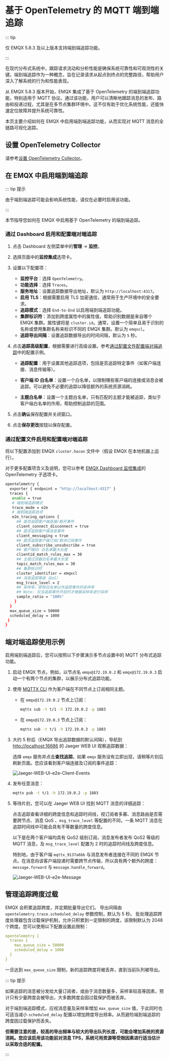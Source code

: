 # 基于 OpenTelemetry 的 MQTT 端到端追踪

::: tip

仅 EMQX 5.8.3 及以上版本支持端到端追踪功能。

:::

在现代分布式系统中，跟踪请求流动和分析性能是确保系统可靠性和可观测性的关键。端到端追踪作为一种概念，旨在记录请求从起点到终点的完整路径，帮助用户深入了解系统的行为和性能表现。

从 EMQX 5.8.3 版本开始，EMQX 集成了基于 OpenTelemetry 的端到端追踪功能，特别适用于 MQTT 协议。通过该功能，用户可以清晰地跟踪消息的发布、路由和投递过程，尤其是在多节点集群环境中。这不仅有助于优化系统性能，还能快速定位故障并提升系统可靠性。

本页主要介绍如何在 EMQX 中启用端到端追踪功能，从而实现对 MQTT 消息的全链路可视化追踪。

## 设置 OpenTelemetry Collector

请参考[设置 OpenTelemetry Collector](./traces.md#设置-OpenTelemetry-Collector)。

## 在 EMQX 中启用端到端追踪

::: tip 提示

由于端到端追踪可能会影响系统性能，请仅在必要时启用该功能。

:::

本节指导您如何在 EMQX 中启用基于 OpenTelemetry 的端到端追踪。

### 通过 Dashboard 启用和配置端对端追踪

1. 点击 Dashboard 左侧菜单中的**管理** -> **监控**。
2. 选择页面中的**监控集成**选项卡。
3. 设置以下配置项：
   - **监控平台**：选择 `OpenTelemetry`。
   - **功能选择**：选择 `Traces`。
   - **服务地址**：设置追踪数据导出地址，默认为 `http://localhost:4317`。
   - **启用 TLS**：根据需要启用 TLS 加密通信，通常用于生产环境中的安全要求。
   - **追踪模式**：选择 `End-to-End` 以启用端到端追踪功能。
   - **集群标识符**：添加到跨度属性中的属性值，帮助识别数据是来自哪个 EMQX 集群。属性键将是 `cluster.id`。通常，设置一个简单且易于识别的名称或使用集群名称来标识不同的 EMQX 集群。默认为 `emqxcl`。
   - **追踪导出间隔**：设置追踪数据导出的时间间隔，默认为 `5` 秒。

4. 点击**追踪高级配置**，根据需要进行高级设置。参考[通过配置文件配置端对端追踪](#通过配置文件配置端对端追踪)中的配置示例。

   - **追踪配置**：用于设置其他追踪选项，包括是否追踪特定事件（如客户端连接、消息传输等）。

   - **客户端 ID 白名单**：设置一个白名单，以限制哪些客户端的连接或消息会被追踪。可以避免不必要的追踪以降低额外的系统资源消耗。

   - **主题白名单**：设置一个主题白名单，只有匹配的主题才能被追踪，类似于客户端白名单的作用，帮助控制追踪的范围。

5. 点击**确认**保存配置并关闭窗口。
6. 点击**保存更改**按钮以保存配置。

### 通过配置文件启用和配置端对端追踪

将以下配置添加到 EMQX `cluster.hocon` 文件中（假设 EMQX 在本地机器上运行）。

对于更多配置项含义及说明，您可以参考 [EMQX Dashboard 监控集成](http://localhost:18083/#/monitoring/integration)的 OpenTelemetry 子选项卡。

```bash
opentelemetry {
  exporter { endpoint = "http://localhost:4317" }
  traces {
   enable = true
   # 端到端追踪模式
   trace_mode = e2e
   # 端到端追踪选项
   e2e_tracing_options {
     ## 是否追踪客户端连接/断开事件
     client_connect_disconnect = true
     ## 是否追踪客户端消息事件
     client_messaging = true
     ## 是否追踪客户端订阅/取消订阅事件
     client_subscribe_unsubscribe = true
     ## 客户端ID 白名单最大长度
     clientid_match_rules_max = 30
     ## 主题过滤器白名单最大长度
     topic_match_rules_max = 30
     ## 集群标识符
     cluster_identifier = emqxcl
     ## 消息追踪等级（QoS）
     msg_trace_level = 2
     ## 采样率，即除白名单以外追踪事件的采样率
     ## Note: 仅当追踪事件开启时才根据采样率进行采样
     sample_ratio = "100%"
    }
  }
  max_queue_size = 50000
  scheduled_delay = 1000
 }
}
```

## 端对端追踪使用示例

启用端到端追踪后，您可以按照以下步骤演示多节点设置中的 MQTT 分布式追踪功能。

1. 启动 EMQX 节点，例如，以节点名 `emqx@172.19.0.2` 和 `emqx@172.19.0.3` 启动一个有两个节点的集群，以展示分布式追踪功能。

2. 使用 [MQTTX CLI](https://mqttx.app/zh/cli) 作为客户端在不同节点上订阅相同主题。

   - 在 `emqx@172.19.0.2` 节点上订阅：

     ```bash
     mqttx sub -t t/1 -h 172.19.0.2 -p 1883
     ```

   - 在 `emqx@172.19.0.3` 节点上订阅：

     ```bash
     mqttx sub -t t/1 -h 172.19.0.3 -p 1883
     ```

3. 大约 5 秒后（EMQX 导出追踪数据的默认间隔），导航到 [http://localhost:16686](http://localhost:16686/) 的 Jaeger WEB UI 观察追踪数据：

   选择 `emqx` 服务并点击**查找追踪**。如果 `emqx` 服务没有立即出现，请稍等片刻后刷新页面。您应该看到客户端连接及订阅的事件追踪：

   ![Jaeger-WEB-UI-e2e-Client-Events](./assets/e2e-client-events.png)

4. 发布任意消息：

     ```bash
     mqttx pub -t t/1 -h 172.19.0.2 -p 1883
     ```

5. 等待片刻，您可以在 Jaeger WEB UI 找到 MQTT 消息的详细追踪：

   点击追踪查看详细的跨度信息和追踪时间线，视订阅者多寡、消息路由是否需要跨节点、消息 QoS 、`msg_trace_level` 等配置的不同，一条 MQTT 消息在追踪时间线中可能会具有不等数量的跨度信息。

   以下是在两个客户端均具有 QoS2 级别订阅，消息发布者发布 QoS2 等级的 MQTT 消息，及 `msg_trace_level` 配置为 2 时的追踪时间线及跨度信息。

   特别地，由于客户端 `mqttx_9137a6bb` 与消息发布者连接在不同的 EMQX 节点。在消息向该客户端投递时需要跨节点传输，所以具有两个额外的跨度：`message.forward` 与 `message.handle_forward`。

   ![Jaeger-WEB-UI-e2e-Message](./assets/e2e-message.png)

## 管理追踪跨度过载

EMQX 会积累追踪跨度，并定期批量导出它们。 导出间隔由 `opentelemetry.trace.scheduled_delay` 参数控制，默认为 5 秒。 批处理追踪跨度处理器包含过载保护机制，允许只积累到一定限制的跨度，该限制默认为 2048 个跨度。您可以使用以下配置设置此限制：

```yaml
opentelemetry {
  traces {
    max_queue_size = 50000
    scheduled_delay = 1000
  }
}
```

一旦达到 `max_queue_size` 限制，新的追踪跨度将被丢弃，直到当前队列被导出。

::: tip 提示

如果追踪的消息被分发给大量订阅者，或由于消息数量多，采样率较高等因素，预计只有少量跨度会被导出，大多数跨度会因过载保护而被丢弃。

对于端到端追踪模式，应视消息量及采样率增加 `max_queue_size` 值，于此同时也可适当减小 `scheduled_delay` 配置以增加跨度导出频率。从而避险端到端追踪的跨度因过载保护而丢失。

**但需要注意的是，较高的导出频率与较大的导出队列长度，可能会增加系统的资源消耗。您应该启用该功能前对消息 TPS，系统可用资源等受限因素进行适当估计以采取合适的配置。**

:::
